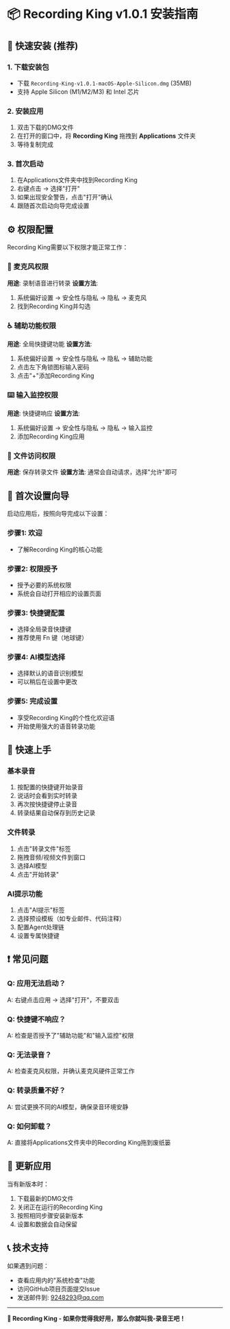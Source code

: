 # 📦 Recording King v1.0.1 安装指南

## 🚀 快速安装 (推荐)

### 1. 下载安装包
- 下载 `Recording-King-v1.0.1-macOS-Apple-Silicon.dmg` (35MB)
- 支持 Apple Silicon (M1/M2/M3) 和 Intel 芯片

### 2. 安装应用
1. 双击下载的DMG文件
2. 在打开的窗口中，将 **Recording King** 拖拽到 **Applications** 文件夹
3. 等待复制完成

### 3. 首次启动
1. 在Applications文件夹中找到Recording King
2. 右键点击 → 选择"打开"
3. 如果出现安全警告，点击"打开"确认
4. 跟随首次启动向导完成设置

## ⚙️ 权限配置

Recording King需要以下权限才能正常工作：

### 🎤 麦克风权限
**用途**: 录制语音进行转录
**设置方法**: 
1. 系统偏好设置 → 安全性与隐私 → 隐私 → 麦克风
2. 找到Recording King并勾选

### ♿ 辅助功能权限
**用途**: 全局快捷键功能
**设置方法**:
1. 系统偏好设置 → 安全性与隐私 → 隐私 → 辅助功能
2. 点击左下角锁图标输入密码
3. 点击"+"添加Recording King

### ⌨️ 输入监控权限
**用途**: 快捷键响应
**设置方法**:
1. 系统偏好设置 → 安全性与隐私 → 隐私 → 输入监控
2. 添加Recording King应用

### 📁 文件访问权限
**用途**: 保存转录文件
**设置方法**: 通常会自动请求，选择"允许"即可

## 🔧 首次设置向导

启动应用后，按照向导完成以下设置：

### 步骤1: 欢迎
- 了解Recording King的核心功能

### 步骤2: 权限授予
- 授予必要的系统权限
- 系统会自动打开相应的设置页面

### 步骤3: 快捷键配置
- 选择全局录音快捷键
- 推荐使用 Fn 键（地球键）

### 步骤4: AI模型选择
- 选择默认的语音识别模型
- 可以稍后在设置中更改

### 步骤5: 完成设置
- 享受Recording King的个性化欢迎语
- 开始使用强大的语音转录功能

## 🎯 快速上手

### 基本录音
1. 按配置的快捷键开始录音
2. 说话时会看到实时转录
3. 再次按快捷键停止录音
4. 转录结果自动保存到历史记录

### 文件转录
1. 点击"转录文件"标签
2. 拖拽音频/视频文件到窗口
3. 选择AI模型
4. 点击"开始转录"

### AI提示功能
1. 点击"AI提示"标签
2. 选择预设模板（如专业邮件、代码注释）
3. 配置Agent处理链
4. 设置专属快捷键

## ❗ 常见问题

### Q: 应用无法启动？
A: 右键点击应用 → 选择"打开"，不要双击

### Q: 快捷键不响应？
A: 检查是否授予了"辅助功能"和"输入监控"权限

### Q: 无法录音？
A: 检查麦克风权限，并确认麦克风硬件正常工作

### Q: 转录质量不好？
A: 尝试更换不同的AI模型，确保录音环境安静

### Q: 如何卸载？
A: 直接将Applications文件夹中的Recording King拖到废纸篓

## 🔄 更新应用

当有新版本时：
1. 下载最新的DMG文件
2. 关闭正在运行的Recording King
3. 按照相同步骤安装新版本
4. 设置和数据会自动保留

## 📞 技术支持

如果遇到问题：
- 查看应用内的"系统检查"功能
- 访问GitHub项目页面提交Issue
- 发送邮件到: 9248293@qq.com

---

**👑 Recording King - 如果你觉得我好用，那么你就叫我-录音王吧！**